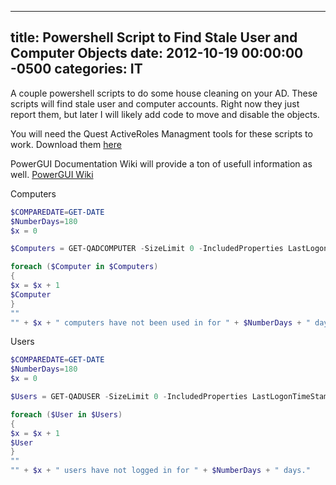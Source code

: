 ﻿---

title:  Powershell Script to Find Stale User and Computer Objects
date:   2012-10-19 00:00:00 -0500
categories: IT
---






A couple powershell scripts to do some house cleaning on your AD. These scripts will find stale user and computer accounts. Right now they just report them, but later I will likely add code to move and disable the objects.

You will need the Quest ActiveRoles Managment tools for these scripts to work. Download them <a href="http://www.quest.com/powershell/activeroles-server.aspx">here</a>

PowerGUI Documentation Wiki will provide a ton of usefull information as well. <a href="http://wiki.powergui.org/index.php/Main_Page"> PowerGUI Wiki</a>

Computers
```powershell
$COMPAREDATE=GET-DATE
$NumberDays=180
$x = 0

$Computers = GET-QADCOMPUTER -SizeLimit 0 -IncludedProperties LastLogonTimeStamp | where { $_.LastLogonTimeStamp -ne $null -and ($CompareDate-$_.LastLogonTimeStamp).Days -gt $NumberDays } | Select-Object Name, LastLogonTimeStamp, OSName, ParentContainerDN | Sort-Object LastLogonTimeStamp, Name

foreach ($Computer in $Computers)
{
$x = $x + 1
$Computer
}
""
"" + $x + " computers have not been used in for " + $NumberDays + " days."
```

Users
```powershell
$COMPAREDATE=GET-DATE
$NumberDays=180
$x = 0

$Users = GET-QADUSER -SizeLimit 0 -IncludedProperties LastLogonTimeStamp | where { $_.LastLogonTimeStamp -ne $null -and ($CompareDate-$_.LastLogonTimeStamp).Days -gt $NumberDays } | Select-Object Name, LastLogonTimeStamp, ParentContainerDN | Sort-Object LastLogonTimeStamp, Name

foreach ($User in $Users)
{
$x = $x + 1
$User
}
""
"" + $x + " users have not logged in for " + $NumberDays + " days."
```


